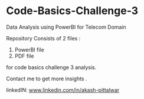 # Code-Basics-Challenge-3
Data Analysis using PowerBI for Telecom Domain

Repository Consists of 2 files :
1. PowerBI file
2. PDF file 

for code basics challenge 3 analysis.

Contact me to get more insights .

linkedIN: www.linkedin.com/in/akash-pittalwar 
